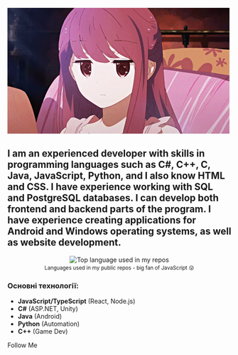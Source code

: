 ![Header](https://github.com/TkachevskiyOleg/tkachevskiyoleg/blob/main/assets/2e1a15ac96cbe043468c4bfad79de5b4.gif)  

## I am an experienced developer with skills in programming languages such as C#, C++, C, Java, JavaScript, Python, and I also know HTML and CSS. I have experience working with SQL and PostgreSQL databases. I can develop both frontend and backend parts of the program. I have experience creating applications for Android and Windows operating systems, as well as website development.

<div align="center">
  <img src="https://github-readme-stats.vercel.app/api/top-langs/?username=TkachevskiyOleg&layout=compact&hide_title=1&card_width=300&exclude=html,css,scss" alt="Top language used in my repos" />
  <br />
  <small>Languages used in my public repos - big fan of JavaScript 😛</small>
</div>

### Основні технології:
- **JavaScript/TypeScript** (React, Node.js)
- **C#** (ASP.NET, Unity)
- **Java** (Android)
- **Python** (Automation)
- **C++** (Game Dev)

Follow Me